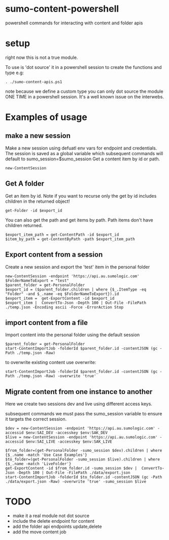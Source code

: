 # sumo-content-powershell
powershell commands for interacting with content and folder apis

# setup
right now this is not a true module. 

To use is 'dot source' it in a powershell session to create the functions and type e.g:
```
. ./sumo-content-apis.ps1
```

note because we define a custom type you can only dot source the module ONE TIME in a powershell session. It's a well known issue on the interwebs.

# Examples of usage

## make a new session
Make a new session using defuatl env vars for endpoint and credentials.
The session is saved as a global variable which subsequent commands will default to sumo_session=$sumo_session
Get a content item by id or path.

```
new-ContentSession
```

## Get A folder
Get an item by id. Note if you want to recurse only the get by id includes children in the returned object!
```
get-Folder -id $export_id  
```

You can also get the path and get items by path. Path items don't have children returned.
```
$export_item_path = get-ContentPath -id $export_id
$item_by_path = get-ContentByPath -path $export_item_path
```

## Export content from a session
Create a new session and export the 'test' item in the personal folder
```
new-ContentSession -endpoint 'https://api.au.sumologic.com' 
$FolderNameToExport = "test"
$parent_folder = get-PersonalFolder 
$export_id = ($parent_folder.children | where {$_.ItemType -eq "Folder" -and $_.name -eq $FolderNameToExport}).id
$export_item =  get-ExportContent -id $export_id
$export_item |  ConvertTo-Json -Depth 100 | Out-File -FilePath ./temp.json -Encoding ascii -Force -ErrorAction Stop
```

## import content from a file
Import content into the personal folder using the default session
```
$parent_folder = get-PersonalFolder 
start-ContentImportJob -folderId $parent_folder.id -contentJSON (gc -Path ./temp.json -Raw) 
```

to overwrite existing content use overwrite:
```
start-ContentImportJob -folderId $parent_folder.id -contentJSON (gc -Path ./temp.json -Raw) -overwrite 'true'
```

## Migrate content from one instance to another
Here we create two sessions dev and live using different access keys.

subsequent commands we must pass the sumo_session variable to ensure it targets the correct session.
```
$dev = new-ContentSession -endpoint 'https://api.au.sumologic.com' -accessid $env:SAI_DEV -accesskey $env:SAK_DEV
$live = new-ContentSession -endpoint 'https://api.au.sumologic.com' -accessid $env:SAI_LIVE -accesskey $env:SAK_LIVE   

$from_folder=(get-PersonalFolder -sumo_session $dev).children | where {$_.name -match 'Use Case Examples'}
$to_folder=(get-PersonalFolder -sumo_session $live).children | where {$_.name -match 'LiveFolder'}
get-ExportContent -id $from_folder.id -sumo_session $dev |  ConvertTo-Json -Depth 100 | Out-File -FilePath ./data/export.json
start-ContentImportJob -folderId $to_folder.id -contentJSON (gc -Path ./data/export.json -Raw) -overwrite 'true' -sumo_session $live
```

# TODO
- make it a real module not dot source
- include the delete endpoint for content
- add the folder api endpoints update,delete
- add the move content job
